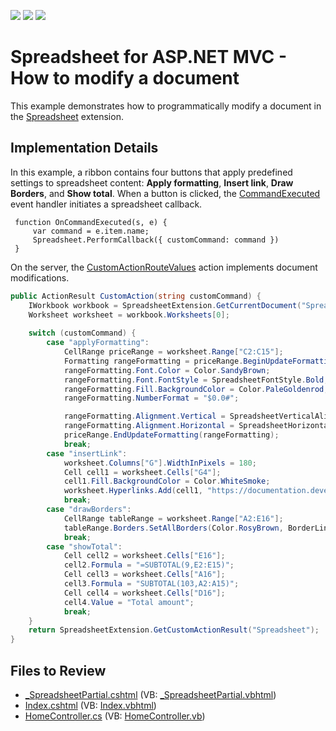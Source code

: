 <!-- default badges list -->
![](https://img.shields.io/endpoint?url=https://codecentral.devexpress.com/api/v1/VersionRange/192545604/19.2.3%2B)
[![](https://img.shields.io/badge/Open_in_DevExpress_Support_Center-FF7200?style=flat-square&logo=DevExpress&logoColor=white)](https://supportcenter.devexpress.com/ticket/details/T828671)
[![](https://img.shields.io/badge/📖_How_to_use_DevExpress_Examples-e9f6fc?style=flat-square)](https://docs.devexpress.com/GeneralInformation/403183)
<!-- default badges end -->
# Spreadsheet for ASP.NET MVC - How to modify a document

This example demonstrates how to programmatically modify a document in the [Spreadsheet](https://docs.devexpress.com/AspNetMvc/17113/components/spreadsheet) extension.

## Implementation Details

In this example, a ribbon contains four buttons that apply predefined settings to spreadsheet content: **Apply formatting**, **Insert link**, **Draw Borders**, and **Show total**. When a button is clicked, the [CommandExecuted](https://docs.devexpress.com/AspNet/js-ASPxClientRibbon.CommandExecuted) event handler initiates a spreadsheet callback. 

```jscript
 function OnCommandExecuted(s, e) {
     var command = e.item.name;
     Spreadsheet.PerformCallback({ customCommand: command })
 }
```

On the server, the [CustomActionRouteValues](https://docs.devexpress.com/AspNet/DevExpress.Web.Mvc.SpreadsheetSettings.CustomActionRouteValues) action implements document modifications.
 
```csharp
public ActionResult CustomAction(string customCommand) {
    IWorkbook workbook = SpreadsheetExtension.GetCurrentDocument("Spreadsheet");
    Worksheet worksheet = workbook.Worksheets[0];
   
    switch (customCommand) {
        case "applyFormatting":
            CellRange priceRange = worksheet.Range["C2:C15"];
            Formatting rangeFormatting = priceRange.BeginUpdateFormatting();
            rangeFormatting.Font.Color = Color.SandyBrown;
            rangeFormatting.Font.FontStyle = SpreadsheetFontStyle.Bold;
            rangeFormatting.Fill.BackgroundColor = Color.PaleGoldenrod;
            rangeFormatting.NumberFormat = "$0.0#";

            rangeFormatting.Alignment.Vertical = SpreadsheetVerticalAlignment.Center;
            rangeFormatting.Alignment.Horizontal = SpreadsheetHorizontalAlignment.Center;
            priceRange.EndUpdateFormatting(rangeFormatting);
            break;
        case "insertLink":
            worksheet.Columns["G"].WidthInPixels = 180;
            Cell cell1 = worksheet.Cells["G4"];
            cell1.Fill.BackgroundColor = Color.WhiteSmoke;
            worksheet.Hyperlinks.Add(cell1, "https://documentation.devexpress.com/OfficeFileAPI/14912/Spreadsheet-Document-API", true, "Spreadsheet Document API");
            break;
        case "drawBorders":
            CellRange tableRange = worksheet.Range["A2:E16"];
            tableRange.Borders.SetAllBorders(Color.RosyBrown, BorderLineStyle.Hair);
            break;
        case "showTotal":
            Cell cell2 = worksheet.Cells["E16"];
            cell2.Formula = "=SUBTOTAL(9,E2:E15)";
            Cell cell3 = worksheet.Cells["A16"];
            cell3.Formula = "SUBTOTAL(103,A2:A15)";
            Cell cell4 = worksheet.Cells["D16"];
            cell4.Value = "Total amount";
            break;
    }
    return SpreadsheetExtension.GetCustomActionResult("Spreadsheet");
}
```

## Files to Review

* [_SpreadsheetPartial.cshtml](./CS/DXWebApplication1/Views/Home/Index.cshtml) (VB: [_SpreadsheetPartial.vbhtml](./VB/DXWebApplication1/Views/Home/Index.vbhtml))
* [Index.cshtml](./CS/DXWebApplication1/Views/Home/Index.cshtml) (VB: [Index.vbhtml](./VB/DXWebApplication1/Views/Home/Index.vbhtml))
* [HomeController.cs](./CS/DXWebApplication1/Controllers/HomeController.cs) (VB: [HomeController.vb](./VB/DXWebApplication1/Controllers/HomeController.vb))

